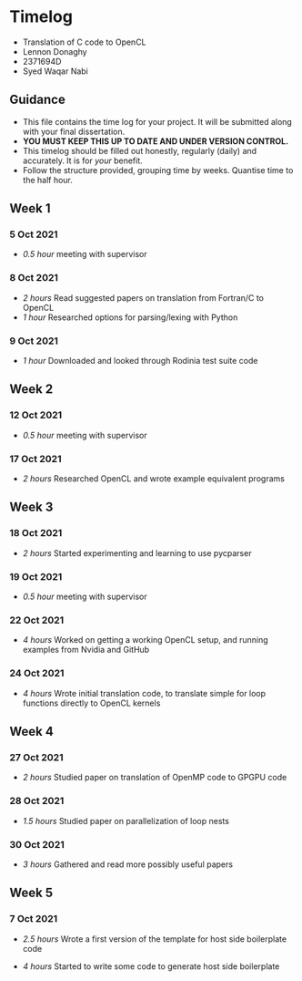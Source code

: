 # Timelog

* Translation of C code to OpenCL
* Lennon Donaghy
* 2371694D
* Syed Waqar Nabi

## Guidance

* This file contains the time log for your project. It will be submitted along with your final dissertation.
* **YOU MUST KEEP THIS UP TO DATE AND UNDER VERSION CONTROL.**
* This timelog should be filled out honestly, regularly (daily) and accurately. It is for *your* benefit.
* Follow the structure provided, grouping time by weeks.  Quantise time to the half hour.

## Week 1

### 5 Oct 2021

* *0.5 hour* meeting with supervisor

### 8 Oct 2021

* *2 hours* Read suggested papers on translation from Fortran/C to OpenCL
* *1 hour* Researched options for parsing/lexing with Python

### 9 Oct 2021

* *1 hour* Downloaded and looked through Rodinia test suite code

## Week 2

### 12 Oct 2021

* *0.5 hour* meeting with supervisor

### 17 Oct 2021

* *2 hours* Researched OpenCL and wrote example equivalent programs

## Week 3

### 18 Oct 2021

* *2 hours* Started experimenting and learning to use pycparser

### 19 Oct 2021

* *0.5 hour* meeting with supervisor

### 22 Oct 2021

* *4 hours* Worked on getting a working OpenCL setup, and running examples from Nvidia and GitHub

### 24 Oct 2021

* *4 hours* Wrote initial translation code, to translate simple for loop functions directly to OpenCL kernels

## Week 4

### 27 Oct 2021

* *2 hours* Studied paper on translation of OpenMP code to GPGPU code

### 28 Oct 2021

* *1.5 hours* Studied paper on parallelization of loop nests

### 30 Oct 2021

* *3 hours* Gathered and read more possibly useful papers

## Week 5

### 7 Oct 2021

* *2.5 hours* Wrote a first version of the template for host side boilerplate code

* *4 hours* Started to write some code to generate host side boilerplate